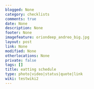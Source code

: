 ```yaml
---
blogged: None
category: checklists
comments: true
date: None
description: None
footer: None
imagefeature: oriondeep_andreo_big.jpg
layout: post
link: None
modified: None
otherlocations: None
private: false
tags: []
title: eatting schedule
type: photo|video|status|quote|link
wiki: testwiki2
---
```

<!--summary-->